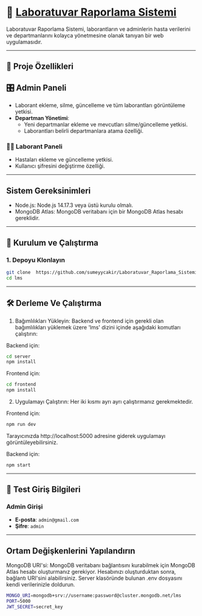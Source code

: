 # 🧪 [Laboratuvar Raporlama Sistemi](https://github.com/sumeyycakir/Laboratuvar_Raporlama_Sistemi/issues)

Laboratuvar Raporlama Sistemi, laborantların ve adminlerin hasta verilerini ve departmanlarını kolayca yönetmesine olanak tanıyan bir web uygulamasıdır.  


---

## 📌 Proje Özellikleri  

## 🎛️ Admin Paneli  
- Laborant ekleme, silme, güncelleme ve tüm laborantları görüntüleme yetkisi.  
- **Departman Yönetimi**:  
  - Yeni departmanlar ekleme ve mevcutları silme/güncelleme yetkisi.  
  - Laborantları belirli departmanlara atama özelliği.  

### 👩‍🔬 Laborant Paneli  
- Hastaları ekleme ve güncelleme yetkisi.  
- Kullanıcı şifresini değiştirme özelliği.  

---
## Sistem Gereksinimleri
- Node.js: Node.js 14.17.3 veya üstü kurulu olmalı.
- MongoDB Atlas: MongoDB veritabanı için bir MongoDB Atlas hesabı gereklidir.

---
## 🚀 Kurulum ve Çalıştırma  

### 1. Depoyu Klonlayın  
```bash
git clone  https://github.com/sumeyycakir/Laboratuvar_Raporlama_Sistemi.git
cd lms
```

---
## 🛠️ Derleme Ve Çalıştırma
1. Bağımlılıkları Yükleyin:
Backend ve frontend için gerekli olan bağımlılıkları yüklemek üzere 'lms' dizini içinde aşağıdaki komutları çalıştırın:

Backend için:

```bash
cd server
npm install
```

Frontend için:

```bash
cd frontend
npm install
```

2. Uygulamayı Çalıştırın: Her iki kısmı ayrı ayrı çalıştırmanız gerekmektedir.

Frontend için:

```bash
npm run dev
```
Tarayıcınızda http://localhost:5000 adresine giderek uygulamayı görüntüleyebilirsiniz.

Backend için:

```bash
npm start
```

---

## 🔐 Test Giriş Bilgileri  

### Admin Girişi  
- **E-posta**: `admin@gmail.com`  
- **Şifre**: `admin`  

---


## Ortam Değişkenlerini Yapılandırın

MongoDB URI'si:
MongoDB veritabanı bağlantısını kurabilmek için MongoDB Atlas hesabı oluşturmanız gerekiyor.
Hesabınızı oluşturduktan sonra, bağlantı URI'sini alabilirsiniz.
Server klasöründe bulunan .env dosyasını kendi verilerinizle doldurun.
```bash
MONGO_URI=mongodb+srv://username:password@cluster.mongodb.net/lms
PORT=5000
JWT_SECRET=secret_key
```

